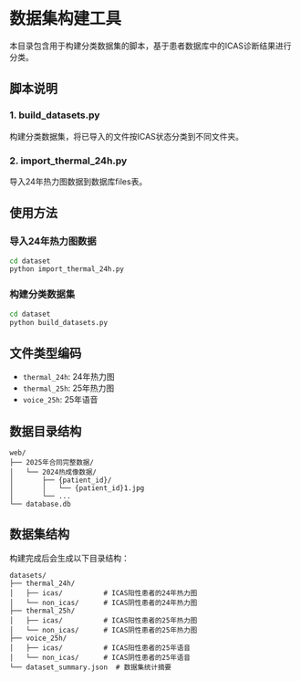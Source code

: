 # 数据集构建工具

本目录包含用于构建分类数据集的脚本，基于患者数据库中的ICAS诊断结果进行分类。

## 脚本说明

### 1. build_datasets.py
构建分类数据集，将已导入的文件按ICAS状态分类到不同文件夹。

### 2. import_thermal_24h.py
导入24年热力图数据到数据库files表。

## 使用方法

### 导入24年热力图数据
```bash
cd dataset
python import_thermal_24h.py
```

### 构建分类数据集
```bash
cd dataset
python build_datasets.py
```

## 文件类型编码

- `thermal_24h`: 24年热力图
- `thermal_25h`: 25年热力图  
- `voice_25h`: 25年语音

## 数据目录结构

```
web/
├── 2025年合同完整数据/
│   └── 2024热成像数据/
│       ├── {patient_id}/
│       │   └── {patient_id}1.jpg
│       └── ...
└── database.db
```

## 数据集结构

构建完成后会生成以下目录结构：

```
datasets/
├── thermal_24h/
│   ├── icas/          # ICAS阳性患者的24年热力图
│   └── non_icas/      # ICAS阴性患者的24年热力图
├── thermal_25h/
│   ├── icas/          # ICAS阳性患者的25年热力图
│   └── non_icas/      # ICAS阴性患者的25年热力图
├── voice_25h/
│   ├── icas/          # ICAS阳性患者的25年语音
│   └── non_icas/      # ICAS阴性患者的25年语音
└── dataset_summary.json  # 数据集统计摘要
```